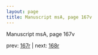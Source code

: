 ```yaml
---
layout: page
title: Manuscript msA, page 167v
---
```


Manuscript msA, page 167v

prev:  [167r](../167r) | next:  [168r](../168r)